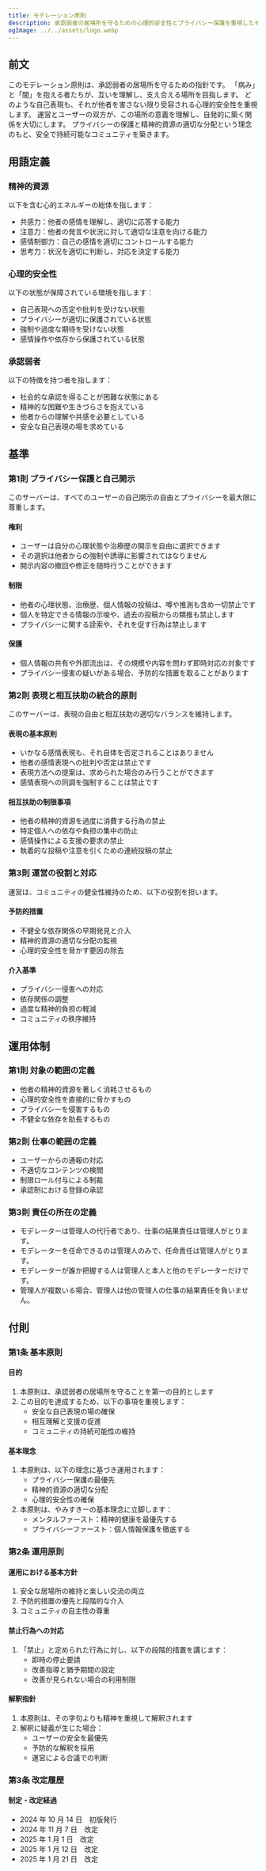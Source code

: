 ```yaml
---
title: モデレーション原則
description: 承認弱者の居場所を守るための心理的安全性とプライバシー保護を重視したモデレーション原則
ogImage: ../../assets/logo.webp
---
```


## 前文
このモデレーション原則は、承認弱者の居場所を守るための指針です。
「病み」と「闇」を抱える者たちが、互いを理解し、支え合える場所を目指します。
どのような自己表現も、それが他者を害さない限り受容される心理的安全性を重視します。
運営とユーザーの双方が、この場所の意義を理解し、自発的に築く関係を大切にします。
プライバシーの保護と精神的資源の適切な分配という理念のもと、安全で持続可能なコミュニティを築きます。

## 用語定義

### 精神的資源
以下を含む心的エネルギーの総体を指します：
- 共感力：他者の感情を理解し、適切に応答する能力
- 注意力：他者の発言や状況に対して適切な注意を向ける能力
- 感情制御力：自己の感情を適切にコントロールする能力
- 思考力：状況を適切に判断し、対応を決定する能力

### 心理的安全性
以下の状態が保障されている環境を指します：
- 自己表現への否定や批判を受けない状態
- プライバシーが適切に保護されている状態
- 強制や過度な期待を受けない状態
- 感情操作や依存から保護されている状態

### 承認弱者
以下の特徴を持つ者を指します：
- 社会的な承認を得ることが困難な状態にある
- 精神的な困難や生きづらさを抱えている
- 他者からの理解や共感を必要としている
- 安全な自己表現の場を求めている

## 基準

### 第1則 プライバシー保護と自己開示
このサーバーは、すべてのユーザーの自己開示の自由とプライバシーを最大限に尊重します。

#### 権利
- ユーザーは自分の心理状態や治療歴の開示を自由に選択できます
- その選択は他者からの強制や誘導に影響されてはなりません
- 開示内容の撤回や修正を随時行うことができます

#### 制限
- 他者の心理状態、治療歴、個人情報の投稿は、噂や推測も含め一切禁止です
- 個人を特定できる情報の示唆や、過去の投稿からの類推も禁止します
- プライバシーに関する詮索や、それを促す行為は禁止します

#### 保護
- 個人情報の共有や外部流出は、その規模や内容を問わず即時対応の対象です
- プライバシー侵害の疑いがある場合、予防的な措置を取ることがあります

### 第2則 表現と相互扶助の統合的原則
このサーバーは、表現の自由と相互扶助の適切なバランスを維持します。

#### 表現の基本原則
- いかなる感情表現も、それ自体を否定されることはありません
- 他者の感情表現への批判や否定は禁止です
- 表現方法への提案は、求められた場合のみ行うことができます
- 感情表現への同調を強制することは禁止です

#### 相互扶助の制限事項
- 他者の精神的資源を過度に消費する行為の禁止
- 特定個人への依存や負担の集中の防止
- 感情操作による支援の要求の禁止
- 執着的な投稿や注意を引くための連続投稿の禁止

### 第3則 運営の役割と対応
運営は、コミュニティの健全性維持のため、以下の役割を担います。

#### 予防的措置
- 不健全な依存関係の早期発見と介入
- 精神的資源の適切な分配の監視
- 心理的安全性を脅かす要因の除去

#### 介入基準
- プライバシー侵害への対応
- 依存関係の調整
- 過度な精神的負担の軽減
- コミュニティの秩序維持

## 運用体制

### 第1則 対象の範囲の定義
- 他者の精神的資源を著しく消耗させるもの
- 心理的安全性を直接的に脅かすもの
- プライバシーを侵害するもの
- 不健全な依存を助長するもの

### 第2則 仕事の範囲の定義
- ユーザーからの通報の対応
- 不適切なコンテンツの検閲
- 制限ロール付与による制裁
- 承認制における登録の承認

### 第3則 責任の所在の定義
- モデレーターは管理人の代行者であり、仕事の結果責任は管理人がとります。
- モデレーターを任命できるのは管理人のみで、任命責任は管理人がとります。
- モデレーターが誰か把握する人は管理人と本人と他のモデレーターだけです。
- 管理人が複数いる場合、管理人は他の管理人の仕事の結果責任を負いません。

## 付則

### 第1条 基本原則

#### 目的
1. 本原則は、承認弱者の居場所を守ることを第一の目的とします
2. この目的を達成するため、以下の事項を重視します：
   - 安全な自己表現の場の確保
   - 相互理解と支援の促進
   - コミュニティの持続可能性の維持

#### 基本理念
1. 本原則は、以下の理念に基づき運用されます：
   - プライバシー保護の最優先
   - 精神的資源の適切な分配
   - 心理的安全性の確保
2. 本原則は、やみすきーの基本理念に立脚します：
   - メンタルファースト：精神的健康を最優先する
   - プライバシーファースト：個人情報保護を徹底する

### 第2条 運用原則

#### 運用における基本方針
1. 安全な居場所の維持と楽しい交流の両立
2. 予防的措置の優先と段階的な介入
3. コミュニティの自主性の尊重

#### 禁止行為への対応
1. 「禁止」と定められた行為に対し、以下の段階的措置を講じます：
   - 即時の停止要請
   - 改善指導と猶予期間の設定
   - 改善が見られない場合の利用制限

#### 解釈指針
1. 本原則は、その字句よりも精神を重視して解釈されます
2. 解釈に疑義が生じた場合：
   - ユーザーの安全を最優先
   - 予防的な解釈を採用
   - 運営による合議での判断

### 第3条 改定履歴

#### 制定・改定経過
- 2024 年 10 月 14 日　初版発行
- 2024 年 11 月 7 日　改定
- 2025 年 1 月 1 日　改定
- 2025 年 1 月 12 日　改定
- 2025 年 1 月 21 日　改定